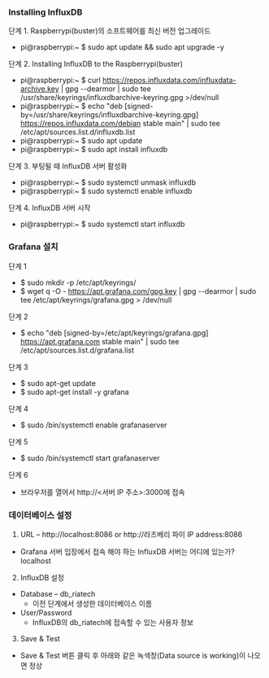 ### Installing InfluxDB

단계 1. Raspberrypi(buster)의 소프트웨어를 최신 버전 업그레이드

- pi@raspberrypi:~ $ sudo apt update && sudo apt upgrade -y

단계 2. Installing InfluxDB to the Raspberrypi(buster)

- pi@raspberrypi:~ $ curl https://repos.influxdata.com/influxdata-archive.key | gpg --dearmor | sudo tee /usr/share/keyrings/influxdbarchive-keyring.gpg >/dev/null
- pi@raspberrypi:~ $ echo "deb [signed-by=/usr/share/keyrings/influxdbarchive-keyring.gpg] https://repos.influxdata.com/debian stable main" | sudo tee /etc/apt/sources.list.d/influxdb.list
- pi@raspberrypi:~ $ sudo apt update
- pi@raspberrypi:~ $ sudo apt install influxdb

단계 3. 부팅될 때 InfluxDB 서버 활성화

- pi@raspberrypi:~ $ sudo systemctl unmask influxdb
- pi@raspberrypi:~ $ sudo systemctl enable influxdb

단계 4. InfluxDB 서버 시작

- pi@raspberrypi:~ $ sudo systemctl start influxdb


### Grafana 설치

단계 1

- $ sudo mkdir -p /etc/apt/keyrings/
- $ wget q -O - https://apt.grafana.com/gpg.key | gpg --dearmor | sudo tee /etc/apt/keyrings/grafana.gpg > /dev/null

단계 2

- $ echo "deb [signed-by=/etc/apt/keyrings/grafana.gpg] https://apt.grafana.com stable main" | sudo tee /etc/apt/sources.list.d/grafana.list

단계 3

- $ sudo apt-get update
- $ sudo apt-get install -y grafana

단계 4

- $ sudo /bin/systemctl enable grafanaserver

단계 5

- $ sudo /bin/systemctl start grafanaserver

단계 6

- 브라우저를 열어서 http://<서버 IP 주소>:3000에 접속

### 데이터베이스 설정

1. URL – http://localhost:8086 or http://라즈베리 파이 IP address:8086

- Grafana 서버 입장에서 접속 해야 하는 InfluxDB 서버는 어디에 있는가? localhost

2. InfluxDB 설정

- Database – db_riatech
    - 이전 단계에서 생성한 데이터베이스 이름
- User/Password
    - InfluxDB의 db_riatech에 접속할 수 있는 사용자 정보

3. Save & Test

- Save & Test 버튼 클릭 후 아래와 같은 녹색창(Data source is working)이 나오면 정상
